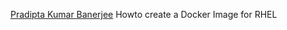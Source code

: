 
[Pradipta Kumar Banerjee](http://cloudgeekz.com/625/howto-create-a-docker-image-for-rhel.html)
Howto create a Docker Image for RHEL
